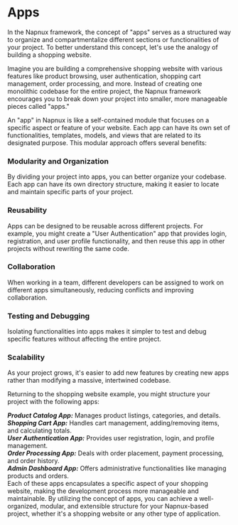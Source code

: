 # Apps

In the Napnux framework, the concept of "apps" serves as a structured way to organize and compartmentalize different sections or functionalities of your project. To better understand this concept, let's use the analogy of building a shopping website.

Imagine you are building a comprehensive shopping website with various features like product browsing, user authentication, shopping cart management, order processing, and more. Instead of creating one monolithic codebase for the entire project, the Napnux framework encourages you to break down your project into smaller, more manageable pieces called "apps."

An "app" in Napnux is like a self-contained module that focuses on a specific aspect or feature of your website. Each app can have its own set of functionalities, templates, models, and views that are related to its designated purpose. This modular approach offers several benefits:

### Modularity and Organization
By dividing your project into apps, you can better organize your codebase. Each app can have its own directory structure, making it easier to locate and maintain specific parts of your project.

### Reusability
Apps can be designed to be reusable across different projects. For example, you might create a "User Authentication" app that provides login, registration, and user profile functionality, and then reuse this app in other projects without rewriting the same code.

### Collaboration 
When working in a team, different developers can be assigned to work on different apps simultaneously, reducing conflicts and improving collaboration.

### Testing and Debugging
Isolating functionalities into apps makes it simpler to test and debug specific features without affecting the entire project.

### Scalability
As your project grows, it's easier to add new features by creating new apps rather than modifying a massive, intertwined codebase.

Returning to the shopping website example, you might structure your project with the following apps:

***Product Catalog App:*** Manages product listings, categories, and details.  
***Shopping Cart App:*** Handles cart management, adding/removing items, and calculating totals.  
***User Authentication App:*** Provides user registration, login, and profile management.  
***Order Processing App:*** Deals with order placement, payment processing, and order history.  
***Admin Dashboard App:*** Offers administrative functionalities like managing products and orders.    
Each of these apps encapsulates a specific aspect of your shopping website, making the development process more manageable and maintainable. By utilizing the concept of apps, you can achieve a well-organized, modular, and extensible structure for your Napnux-based project, whether it's a shopping website or any other type of application.